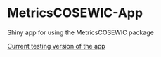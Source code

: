 # MetricsCOSEWIC-App
Shiny app for using the MetricsCOSEWIC package


[Current testing version of the app](https://solv-code.shinyapps.io/MetricsCOSEWIC_App_Testing/)






